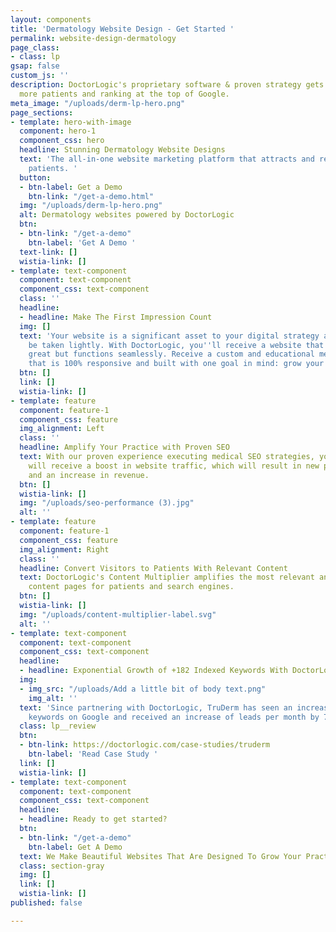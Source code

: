```yaml
---
layout: components
title: 'Dermatology Website Design - Get Started '
permalink: website-design-dermatology
page_class:
- class: lp
gsap: false
custom_js: ''
description: DoctorLogic's proprietary software & proven strategy gets you found by
  more patients and ranking at the top of Google.
meta_image: "/uploads/derm-lp-hero.png"
page_sections:
- template: hero-with-image
  component: hero-1
  component_css: hero
  headline: Stunning Dermatology Website Designs
  text: 'The all-in-one website marketing platform that attracts and retains more
    patients. '
  button:
  - btn-label: Get a Demo
    btn-link: "/get-a-demo.html"
  img: "/uploads/derm-lp-hero.png"
  alt: Dermatology websites powered by DoctorLogic
  btn:
  - btn-link: "/get-a-demo"
    btn-label: 'Get A Demo '
  text-link: []
  wistia-link: []
- template: text-component
  component: text-component
  component_css: text-component
  class: ''
  headline:
  - headline: Make The First Impression Count
  img: []
  text: 'Your website is a significant asset to your digital strategy and should not
    be taken lightly. With DoctorLogic, you''ll receive a website that not only looks
    great but functions seamlessly. Receive a custom and educational medical website
    that is 100% responsive and built with one goal in mind: grow your practice.'
  btn: []
  link: []
  wistia-link: []
- template: feature
  component: feature-1
  component_css: feature
  img_alignment: Left
  class: ''
  headline: Amplify Your Practice with Proven SEO
  text: With our proven experience executing medical SEO strategies, your website
    will receive a boost in website traffic, which will result in new patient visits
    and an increase in revenue.
  btn: []
  wistia-link: []
  img: "/uploads/seo-performance (3).jpg"
  alt: ''
- template: feature
  component: feature-1
  component_css: feature
  img_alignment: Right
  class: ''
  headline: Convert Visitors to Patients With Relevant Content
  text: DoctorLogic's Content Multiplier amplifies the most relevant and engaging
    content pages for patients and search engines.
  btn: []
  wistia-link: []
  img: "/uploads/content-multiplier-label.svg"
  alt: ''
- template: text-component
  component: text-component
  component_css: text-component
  headline:
  - headline: Exponential Growth of +182 Indexed Keywords With DoctorLogic
  img:
  - img_src: "/uploads/Add a little bit of body text.png"
    img_alt: ''
  text: 'Since partnering with DoctorLogic, TruDerm has seen an increase of 182% indexed
    keywords on Google and received an increase of leads per month by 74%. '
  class: lp__review
  btn:
  - btn-link: https://doctorlogic.com/case-studies/truderm
    btn-label: 'Read Case Study '
  link: []
  wistia-link: []
- template: text-component
  component: text-component
  component_css: text-component
  headline:
  - headline: Ready to get started?
  btn:
  - btn-link: "/get-a-demo"
    btn-label: Get A Demo
  text: We Make Beautiful Websites That Are Designed To Grow Your Practice
  class: section-gray
  img: []
  link: []
  wistia-link: []
published: false

---
```

